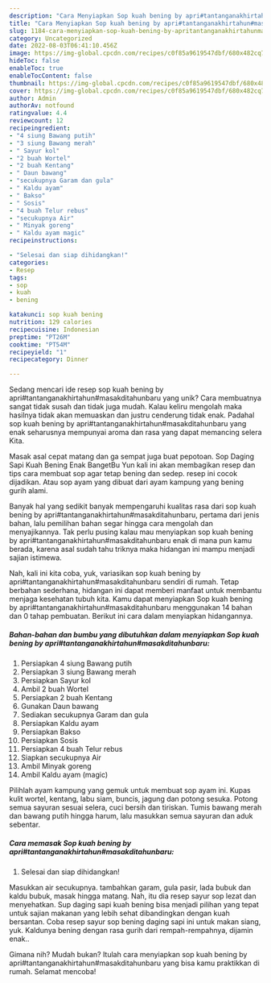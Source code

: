 ```yaml
---
description: "Cara Menyiapkan Sop kuah bening by apri#tantanganakhirtahun#masakditahunbaru yang Bisa Manjain Lidah"
title: "Cara Menyiapkan Sop kuah bening by apri#tantanganakhirtahun#masakditahunbaru yang Bisa Manjain Lidah"
slug: 1184-cara-menyiapkan-sop-kuah-bening-by-apritantanganakhirtahunmasakditahunbaru-yang-bisa-manjain-lidah
category: Uncategorized
date: 2022-08-03T06:41:10.456Z
image: https://img-global.cpcdn.com/recipes/c0f85a9619547dbf/680x482cq70/sop-kuah-bening-by-apritantanganakhirtahunmasakditahunbaru-foto-resep-utama.jpg
hideToc: false
enableToc: true
enableTocContent: false
thumbnail: https://img-global.cpcdn.com/recipes/c0f85a9619547dbf/680x482cq70/sop-kuah-bening-by-apritantanganakhirtahunmasakditahunbaru-foto-resep-utama.jpg
cover: https://img-global.cpcdn.com/recipes/c0f85a9619547dbf/680x482cq70/sop-kuah-bening-by-apritantanganakhirtahunmasakditahunbaru-foto-resep-utama.jpg
author: Admin
authorAv: notfound
ratingvalue: 4.4
reviewcount: 12
recipeingredient:
- "4 siung Bawang putih"
- "3 siung Bawang merah"
- " Sayur kol"
- "2 buah Wortel"
- "2 buah Kentang"
- " Daun bawang"
- "secukupnya Garam dan gula"
- " Kaldu ayam"
- " Bakso"
- " Sosis"
- "4 buah Telur rebus"
- "secukupnya Air"
- " Minyak goreng"
- " Kaldu ayam magic"
recipeinstructions:

- "Selesai dan siap dihidangkan!"
categories:
- Resep
tags:
- sop
- kuah
- bening

katakunci: sop kuah bening 
nutrition: 129 calories
recipecuisine: Indonesian
preptime: "PT26M"
cooktime: "PT54M"
recipeyield: "1"
recipecategory: Dinner

---
```





Sedang mencari ide resep sop kuah bening by apri#tantanganakhirtahun#masakditahunbaru yang unik? Cara membuatnya sangat tidak susah dan tidak juga mudah. Kalau keliru mengolah maka hasilnya tidak akan memuaskan dan justru cenderung tidak enak. Padahal sop kuah bening by apri#tantanganakhirtahun#masakditahunbaru yang enak seharusnya mempunyai aroma dan rasa yang dapat memancing selera Kita.





Masak asal cepat matang dan ga sempat juga buat pepotoan. Sop Daging Sapi Kuah Bening Enak BangetBu Yun kali ini akan membagikan resep dan tips cara membuat sop agar tetap bening dan sedep. resep ini cocok dijadikan. Atau sop ayam yang dibuat dari ayam kampung yang bening gurih alami.

Banyak hal yang sedikit banyak mempengaruhi kualitas rasa dari sop kuah bening by apri#tantanganakhirtahun#masakditahunbaru, pertama dari jenis bahan, lalu pemilihan bahan segar hingga cara mengolah dan menyajikannya. Tak perlu pusing kalau mau menyiapkan sop kuah bening by apri#tantanganakhirtahun#masakditahunbaru enak di mana pun kamu berada, karena asal sudah tahu triknya maka hidangan ini mampu menjadi sajian istimewa.






Nah, kali ini kita coba, yuk, variasikan sop kuah bening by apri#tantanganakhirtahun#masakditahunbaru sendiri di rumah. Tetap berbahan sederhana, hidangan ini dapat memberi manfaat untuk membantu menjaga kesehatan tubuh kita. Kamu dapat menyiapkan Sop kuah bening by apri#tantanganakhirtahun#masakditahunbaru menggunakan 14 bahan dan 0 tahap pembuatan. Berikut ini cara dalam menyiapkan hidangannya.

<!--inarticleads1-->

##### Bahan-bahan dan bumbu yang dibutuhkan dalam menyiapkan Sop kuah bening by apri#tantanganakhirtahun#masakditahunbaru:

1. Persiapkan 4 siung Bawang putih
1. Persiapkan 3 siung Bawang merah
1. Persiapkan  Sayur kol
1. Ambil 2 buah Wortel
1. Persiapkan 2 buah Kentang
1. Gunakan  Daun bawang
1. Sediakan secukupnya Garam dan gula
1. Persiapkan  Kaldu ayam
1. Persiapkan  Bakso
1. Persiapkan  Sosis
1. Persiapkan 4 buah Telur rebus
1. Siapkan secukupnya Air
1. Ambil  Minyak goreng
1. Ambil  Kaldu ayam (magic)


Pilihlah ayam kampung yang gemuk untuk membuat sop ayam ini. Kupas kulit wortel, kentang, labu siam, buncis, jagung dan potong sesuka. Potong semua sayuran sesuai selera, cuci bersih dan tiriskan. Tumis bawang merah dan bawang putih hingga harum, lalu masukkan semua sayuran dan aduk sebentar. 

<!--inarticleads2-->

##### Cara memasak Sop kuah bening by apri#tantanganakhirtahun#masakditahunbaru:


1. Selesai dan siap dihidangkan!

Masukkan air secukupnya. tambahkan garam, gula pasir, lada bubuk dan kaldu bubuk, masak hingga matang. Nah, itu dia resep sayur sop lezat dan menyehatkan. Sup daging sapi kuah bening bisa menjadi pilihan yang tepat untuk sajian makanan yang lebih sehat dibandingkan dengan kuah bersantan. Coba resep sayur sop bening daging sapi ini untuk makan siang, yuk. Kaldunya bening dengan rasa gurih dari rempah-rempahnya, dijamin enak.. 

Gimana nih? Mudah bukan? Itulah cara menyiapkan sop kuah bening by apri#tantanganakhirtahun#masakditahunbaru yang bisa kamu praktikkan di rumah. Selamat mencoba!
